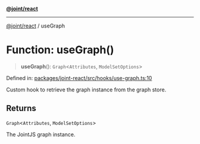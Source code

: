 [**@joint/react**](../README.md)

***

[@joint/react](../README.md) / useGraph

# Function: useGraph()

> **useGraph**(): `Graph`\<`Attributes`, `ModelSetOptions`\>

Defined in: [packages/joint-react/src/hooks/use-graph.ts:10](https://github.com/samuelgja/joint/blob/9749094e6efe2db40c6881d5ffe1569d905db73f/packages/joint-react/src/hooks/use-graph.ts#L10)

Custom hook to retrieve the graph instance from the graph store.

## Returns

`Graph`\<`Attributes`, `ModelSetOptions`\>

The JointJS graph instance.
